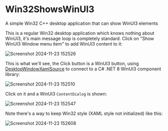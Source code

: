 # Win32ShowsWinUI3
A simple Win32 C++ desktop application that can show WinUI3 elements

This is a regular Win32 desktop application which knows nothing about WinUI3, it's main message loop is completely standard. Click on "Show WinUI3 Window menu item" to add WinUI3 content to it:

![Screenshot 2024-11-23 152526](https://github.com/user-attachments/assets/5d07b087-1e6d-4998-bd5e-9c99ec1b5208)

This is what we'll see, the Click button is a WinUI3 button, using [DesktopWindowXamlSource](https://learn.microsoft.com/en-us/windows/windows-app-sdk/api/winrt/microsoft.ui.xaml.hosting.desktopwindowxamlsource) to connect to a C# .NET 8 WinUI3 component library:

![Screenshot 2024-11-23 152510](https://github.com/user-attachments/assets/db5fd88b-9895-44dc-a9af-c6ef61fd08a0)

Click on it and a WinUI3 `ContentDialog` is shown:

![Screenshot 2024-11-23 152547](https://github.com/user-attachments/assets/08ec8aae-368a-4e8a-b5be-918a9edafa53)

Note there's a way to keep Win32 style (XAML style not initialized) like this:

![Screenshot 2024-11-23 152608](https://github.com/user-attachments/assets/d63fffa6-6b56-40a0-beb1-220a19c1f4b5)
